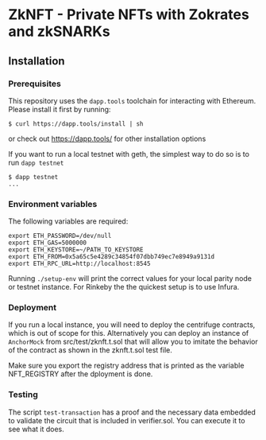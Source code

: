 # ZkNFT - Private NFTs with Zokrates and zkSNARKs

## Installation
### Prerequisites
This repository uses the `dapp.tools` toolchain for interacting with Ethereum. Please install it first by running:

    $ curl https://dapp.tools/install | sh

or check out https://dapp.tools/ for other installation options

If you want to run a local testnet with geth, the simplest way to do so is to run `dapp testnet`

    $ dapp testnet
    ...

### Environment variables
The following variables are required:

    export ETH_PASSWORD=/dev/null
    export ETH_GAS=5000000
    export ETH_KEYSTORE=~/PATH_TO_KEYSTORE
    export ETH_FROM=0x5a65c5e4289c34854f07dbb749ec7e8949a9131d
    export ETH_RPC_URL=http://localhost:8545

Running `./setup-env` will print the correct values for your local parity node or testnet instance. 
For Rinkeby the the quickest setup is to use Infura.

### Deployment
If you run a local instance, you will need to deploy the centrifuge contracts, which is out of scope for this. Alternatively you can deploy an instance of `AnchorMock` from src/test/zknft.t.sol that will allow you to imitate the behavior of the contract as shown in the zknft.t.sol test file.

Make sure you export the registry address that is printed as the variable NFT_REGISTRY after the dployment is done.

### Testing
The script `test-transaction` has a proof and the necessary data embedded to validate the circuit that is included in verifier.sol. You can execute it to see what it does.


